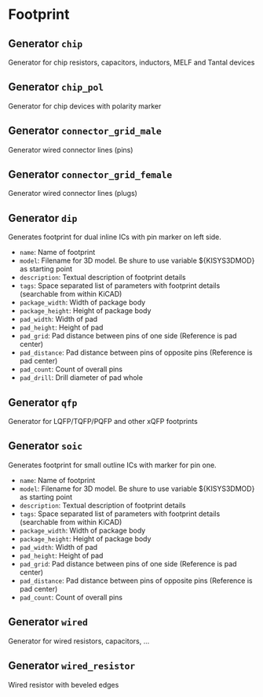 # Footprint

## Generator `chip`

Generator for chip resistors, capacitors, inductors, MELF and Tantal devices

## Generator `chip_pol`

Generator for chip devices with polarity marker

## Generator `connector_grid_male`

Generator wired connector lines (pins)

## Generator `connector_grid_female`

Generator wired connector lines (plugs)

## Generator `dip`

Generates footprint for dual inline ICs with pin marker on left side.

* `name`: Name of footprint
* `model`: Filename for 3D model. Be shure to use variable ${KISYS3DMOD} as starting point
* `description`: Textual description of footprint details
* `tags`: Space separated list of parameters with footprint details (searchable from within KiCAD)
* `package_width`: Width of package body
* `package_height`: Height of package body
* `pad_width`: Width of pad
* `pad_height`: Height of pad
* `pad_grid`: Pad distance between pins of one side (Reference is pad center)
* `pad_distance`: Pad distance between pins of opposite pins (Reference is pad center)
* `pad_count`: Count of overall pins
* `pad_drill`: Drill diameter of pad whole


## Generator `qfp`

Generator for LQFP/TQFP/PQFP and other xQFP footprints

## Generator `soic`

Generates footprint for small outline ICs with marker for pin one.

* `name`: Name of footprint
* `model`: Filename for 3D model. Be shure to use variable ${KISYS3DMOD} as starting point
* `description`: Textual description of footprint details
* `tags`: Space separated list of parameters with footprint details (searchable from within KiCAD)
* `package_width`: Width of package body
* `package_height`: Height of package body
* `pad_width`: Width of pad
* `pad_height`: Height of pad
* `pad_grid`: Pad distance between pins of one side (Reference is pad center)
* `pad_distance`: Pad distance between pins of opposite pins (Reference is pad center)
* `pad_count`: Count of overall pins


## Generator `wired`

Generator for wired resistors, capacitors, ...

## Generator `wired_resistor`

Wired resistor with beveled edges

